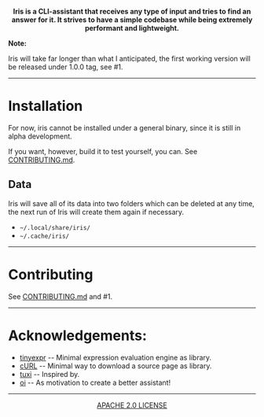 <p align="center"><b>Iris is a CLI-assistant that receives any type of input and tries to find an answer for it. It strives to have a simple codebase while being extremely performant and lightweight.</b></p>

**Note:**

Iris will take far longer than what I anticipated, the first working version will be released under 1.0.0 tag, see #1.

---

# Installation

For now, iris cannot be installed under a general binary, since it is still in alpha development.

If you want, however, build it to test yourself, you can. See [CONTRIBUTING.md](/CONTRIBUTING.md).

## Data

Iris will save all of its data into two folders which can be deleted at any time, the next run of Iris will create them again if necessary.

+ `~/.local/share/iris/`
+ `~/.cache/iris/`

---

# Contributing

See [CONTRIBUTING.md](/CONTRIBUTING.md) and #1.

---

# Acknowledgements:

+ [tinyexpr](https://github.com/codeplea/tinyexpr/) -- Minimal expression evaluation engine as library.
+ [cURL](https://curl.se/) -- Minimal way to download a source page as library.
+ [tuxi](https://github.com/Bugswriter/tuxi/) -- Inspired by.
+ [oi](https://github.com/PureArtistry/oi/) -- As motivation to create a better assistant!

---

<p align="center"><a href="">APACHE 2.0 LICENSE<a></p>
